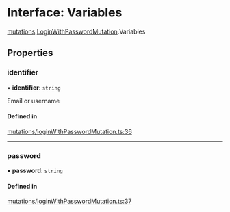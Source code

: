 # Interface: Variables

[mutations](api/modules/mutations.md).[LoginWithPasswordMutation](api/modules/mutations.LoginWithPasswordMutation.md).Variables

## Properties

### identifier

• **identifier**: `string`

Email or username

#### Defined in

[mutations/loginWithPasswordMutation.ts:36](https://github.com/bhavjitChauhan/khan-api/blob/b7f7b44b/src/mutations/loginWithPasswordMutation.ts#L36)

___

### password

• **password**: `string`

#### Defined in

[mutations/loginWithPasswordMutation.ts:37](https://github.com/bhavjitChauhan/khan-api/blob/b7f7b44b/src/mutations/loginWithPasswordMutation.ts#L37)
